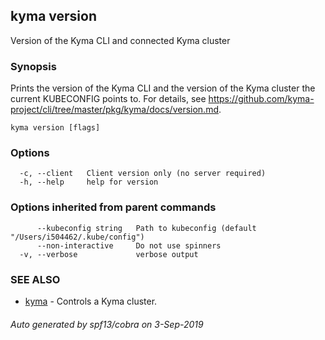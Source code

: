 ## kyma version

Version of the Kyma CLI and connected Kyma cluster

### Synopsis

Prints the version of the Kyma CLI and the version of the Kyma cluster the current KUBECONFIG points to. For details, see https://github.com/kyma-project/cli/tree/master/pkg/kyma/docs/version.md.


```
kyma version [flags]
```

### Options

```
  -c, --client   Client version only (no server required)
  -h, --help     help for version
```

### Options inherited from parent commands

```
      --kubeconfig string   Path to kubeconfig (default "/Users/i504462/.kube/config")
      --non-interactive     Do not use spinners
  -v, --verbose             verbose output
```

### SEE ALSO

* [kyma](kyma.md)	 - Controls a Kyma cluster.

###### Auto generated by spf13/cobra on 3-Sep-2019
